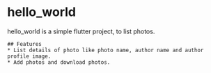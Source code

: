 # hello_world
hello_world is a simple flutter project, to list photos.

    ## Features
    * List details of photo like photo name, author name and author profile image.
    * Add photos and download photos.
